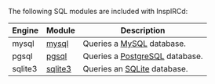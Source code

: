 <!-- This file contains a page fragment. Any changes will affect all pages that include it. -->

The following SQL modules are included with InspIRCd:

Engine  | Module                        | Description
------- | ----------------------------- | -----------
mysql   | [mysql](/2/modules/mysql)     | Queries a [MySQL](https://www.mysql.com) database.
pgsql   | [pgsql](/2/modules/pgsql)     | Queries a [PostgreSQL](https://www.postgresql.org) database.
sqlite3 | [sqlite3](/2/modules/sqlite3) | Queries an [SQLite](https://www.sqlite.org) database.
